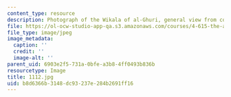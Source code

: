 ```yaml
---
content_type: resource
description: Photograph of the Wikala of al-Ghuri, general view from court.
file: https://ol-ocw-studio-app-qa.s3.amazonaws.com/courses/4-615-the-architecture-of-cairo-spring-2002/b8d6366b3148dc93237e284b2691ff16_1112.jpg
file_type: image/jpeg
image_metadata:
  caption: ''
  credit: ''
  image-alt: ''
parent_uid: 6903e2f5-731a-0bfe-a3b8-4ff0493b836b
resourcetype: Image
title: 1112.jpg
uid: b8d6366b-3148-dc93-237e-284b2691ff16
---
```

